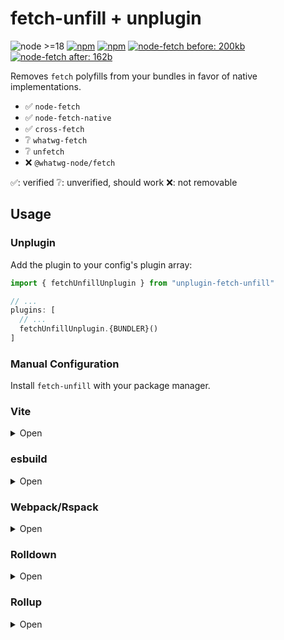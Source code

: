 # fetch-unfill + unplugin

![node >=18](https://img.shields.io/node/v/fetch-unfill)
[![npm](https://img.shields.io/npm/v/fetch-unfill?label=fetch-unfill)](https://www.npmjs.com/package/fetch-unfill)
[![npm](https://img.shields.io/npm/v/unplugin-fetch-unfill?label=unplugin-fetch-unfill)](https://www.npmjs.com/package/unplugin-fetch-unfill)
[![node-fetch before: 200kb](https://img.shields.io/bundlejs/size/node-fetch@^1?label=node-fetch+before)](https://bundlejs.com/?q=node-fetch%40%5E1&treeshake=%5B%7B+default+%7D%5D)
[![node-fetch after: 162b](https://img.shields.io/bundlejs/size/fetch-unfill?label=node-fetch+after)](https://bundlejs.com/?q=fetch-unfill&treeshake=%5B%7B+default+%7D%5D)

Removes `fetch` polyfills from your bundles in favor of native implementations.

- ✅ `node-fetch`
- ✅ `node-fetch-native`
- ✅ `cross-fetch`
- ❔ `whatwg-fetch`
- ❔ `unfetch`
- ❌ `@whatwg-node/fetch`

✅: verified ❔: unverified, should work ❌: not removable

## Usage

### Unplugin

Add the plugin to your config's plugin array:

```ts
import { fetchUnfillUnplugin } from "unplugin-fetch-unfill"

// ...
plugins: [
  // ...
  fetchUnfillUnplugin.{BUNDLER}()
]
```

### Manual Configuration

Install `fetch-unfill` with your package manager.

### Vite

<details>
<summary>Open</summary>

```ts
import { defineConfig } from "vite"

export default defineConfig({
  resolve: {
    alias: {
      // Alias any `fetch` package in use to `fetch-unfill`
      "cross-fetch": "fetch-unfill",
    },
  },
})
```

</details>

### esbuild

<details>
<summary>Open</summary>

```ts
import { build } from "esbuild"

await build({
  // ...
  alias: {
    // Alias any `fetch` package in use to `fetch-unfill`
    "cross-fetch": "fetch-unfill",
  },
})
```

</details>

### Webpack/Rspack

<details>
<summary>Open</summary>

```ts
import type { Configuration } from "webpack"

export default {
  // ...
  resolve: {
    alias: {
      // Alias any `fetch` package in use to `fetch-unfill`
      "cross-fetch": "fetch-unfill",
    },
  },
} satisfies Configuration
```

</details>

### Rolldown

<details>
<summary>Open</summary>

```ts
import type { RolldownOptions } from "rolldown"
import { aliasPlugin } from "rolldown/experimental"

export default {
  // ...
  plugins: [
    // ...
    aliasPlugin({
      entries: {
        // Alias any `fetch` package in use to `fetch-unfill`
        "cross-fetch": "fetch-unfill",
      },
    }),
  ],
} satisfies RolldownOptions
```

</details>

### Rollup

<details>
<summary>Open</summary>

```ts
import type { RollupOptions } from "rollup"
import Alias from "@rollup/plugin-alias"

export default {
  // ...
  plugins: [
    // ...
    Alias({
      entries: {
        // Alias any `fetch` package in use to `fetch-unfill`
        "cross-fetch": "fetch-unfill",
      },
    }),
  ],
} satisfies RollupOptions
```

</details>
